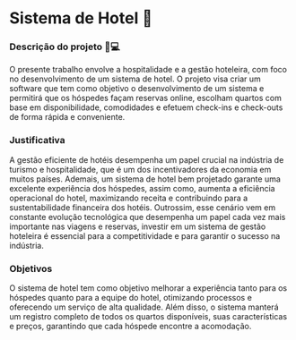# Sistema de Hotel 🕋

### Descrição do projeto 📝💻
O presente trabalho envolve a hospitalidade e a gestão hoteleira, com foco no desenvolvimento de um sistema de hotel. O projeto visa criar um software que tem como objetivo o desenvolvimento de um sistema e permitirá que os hóspedes façam reservas online, escolham quartos com base em disponibilidade, comodidades e efetuem check-ins e check-outs de forma rápida e conveniente. 

### Justificativa

A gestão eficiente de hotéis desempenha um papel crucial na indústria de turismo e hospitalidade, que é um dos incentivadores da economia em muitos países. Ademais, um sistema de hotel bem projetado garante uma excelente experiência dos hóspedes, assim como, aumenta a eficiência operacional do hotel, maximizando receita e contribuindo para a sustentabilidade financeira dos hotéis. Outrossim, esse cenário vem em constante evolução tecnológica que desempenha um papel cada vez mais importante nas viagens e reservas, investir em um sistema de gestão hoteleira é essencial para a competitividade  e para garantir o sucesso na indústria.

### Objetivos

O sistema de hotel tem como objetivo melhorar a experiência tanto para os hóspedes quanto para a equipe do hotel, otimizando processos e oferecendo um serviço de alta qualidade. Além disso, o sistema manterá um registro completo de todos os quartos disponíveis, suas características e preços, garantindo que cada hóspede encontre a acomodação.
